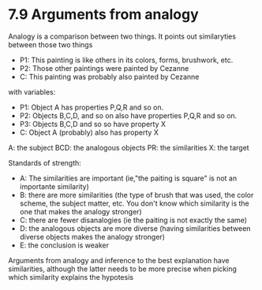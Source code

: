 # 7.9 Arguments from analogy

Analogy is a comparison between two things. It points out similaryties between those two things

- P1: This painting is like others in its colors, forms, brushwork, etc.
- P2: Those other paintings were painted by Cezanne
- C: This painting was probably also painted by Cezanne

with variables:

- P1: Object A has properties P,Q,R and so on.
- P2: Objects B,C,D, and so on also have properties P,Q,R and so on.
- P3: Objects B,C,D and so so have property X
- C: Object A (probably) also has property X

A: the subject
BCD: the analogous objects
PR: the similarities
X: the target

Standards of strength:

- A: The similarities are important (ie,"the paiting is square" is not an importante similarity)
- B: there are more similarities (the type of brush that was used, the color scheme, the subject matter, etc. You don't know which similarity is the one that makes the analogy stronger)
- C: there are fewer disanalogies (ie the paiting is not exactly the same)
- D: the analogous objects are more diverse (having similarities between diverse objects makes the analogy stronger)
- E: the conclusion is weaker

Arguments from analogy and inference to the best explanation have similarities, although the latter needs to be more precise when picking which similarity explains the hypotesis

